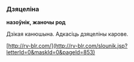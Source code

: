 ### Дзяцеліна
**назоўнік, жаночы род**

Дзікая канюшына. Адкасіць дзяцеліны карове.

<a rel="author">[http://rv-blr.com/](http://rv-blr.com/slounik.jsp?letterId=0&maskId=0&pageId=853)</a>
